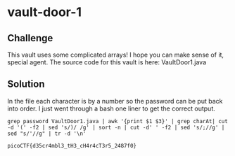 # vault-door-1

## Challenge
This vault uses some complicated arrays! I hope you can make sense of it, special agent. The source code for this vault is here: VaultDoor1.java

## Solution

In the file each character is by a number so the password can be put back into order.  I just went through a bash one liner to get the correct output.

```
grep password VaultDoor1.java | awk '{print $1 $3}' | grep charAt| cut -d '(' -f2 | sed 's/)/ /g' | sort -n | cut -d' ' -f2 | sed 's/;//g' | sed "s/'//g" | tr -d '\n'
```

`picoCTF{d35cr4mbl3_tH3_cH4r4cT3r5_2487f0}`